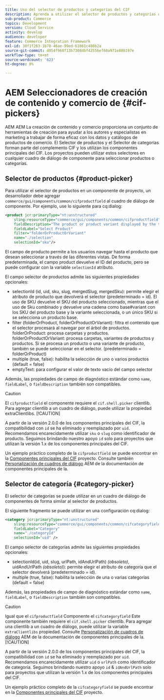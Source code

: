 ```yaml
---
title: Uso del selector de productos y categorías del CIF
description: Aprenda a utilizar el selector de productos y categorías del CIF en los componentes de comercio del cliente para ayudar a los autores y especialistas en marketing a trabajar de forma eficaz con los datos de catálogos y de productos de comercio.
sub-product: Commerce
topics: Development
version: Cloud Service
activity: develop
audience: developer
feature: Commerce Integration Framework
exl-id: 30f1f263-1b78-46ae-99ed-61861c488b2a
source-git-commit: d054f960f13b7308dbf42556ef60a971e880197e
workflow-type: tm+mt
source-wordcount: '623'
ht-degree: 0%

---
```


# AEM Seleccionadores de creación de contenido y comercio de {#cif-pickers}

AEM AEM La creación de contenido y comercio proporciona un conjunto de herramientas de creación para ayudar a los autores y especialistas en marketing a trabajar de forma eficaz con los datos y catálogos de productos de comercio. El Selector de productos y el Selector de categorías forman parte del complemento CIF y los utilizan los componentes principales del CIF. Los proyectos pueden utilizar estos selectores en cualquier cuadro de diálogo de componente para seleccionar productos o categorías.

## Selector de productos {#product-picker}

Para utilizar el selector de productos en un componente de proyecto, un desarrollador debe agregar `commerce/gui/components/common/cifproductfield` al cuadro de diálogo de componente. Por ejemplo, use lo siguiente para cq:dialog:

```xml
<product jcr:primaryType="nt:unstructured"
    sling:resourceType="commerce/gui/components/common/cifproductfield"
    fieldDescription="The product or product variant displayed by the teaser"
    fieldLabel="Select Product"
    filter="folderOrProductOrVariant"
    name="./selection"
    selectionId="sku"/>
```

El campo de producto permite a los usuarios navegar hasta el producto que desean seleccionar a través de las diferentes vistas. De forma predeterminada, el campo product devuelve el ID del producto, pero se puede configurar con la variable `selectionId` atributo.

El campo selector de productos admite las siguientes propiedades opcionales:

- selectionId (id, uid, sku, slug, mergedSlug, mergedSku): permite elegir el atributo de producto que devolverá el selector (predeterminado = id). El uso de SKU devuelve el SKU del producto seleccionado, mientras que el uso de Sku combinado y devuelve una cadena como base#variant con los SKU del producto base y la variante seleccionada, o un único SKU si se selecciona un producto base.
- filter (folderOrProduct, folderOrProductOrVariant): filtra el contenido que el selector procesará al navegar por el árbol de productos. folderOrProduct: procesa carpetas y productos. folderOrProductOrVariant: procesa carpetas, variantes de productos y productos. Si se procesa un producto o una variante de producto, también se puede seleccionar en el selector. (predeterminado = folderOrProduct)
- multiple (true, false): habilita la selección de uno o varios productos (default = false)
- emptyText: para configurar el valor de texto vacío del campo selector

Además, las propiedades de campo de diagnóstico estándar como `name`, `fieldLabel`, o `fieldDescription` también son compatibles.

>[!CAUTION]
>
>El `cifproductfield` el componente requiere el `cif.shell.picker` clientlib. Para agregar clientlib a un cuadro de diálogo, puede utilizar la propiedad extraClientlibs.
>[!CAUTION]
>
>A partir de la versión 2.0.0 de los componentes principales del CIF, la compatibilidad con `id` se ha eliminado y reemplazado por `uid`. Recomendamos encarecidamente utilizar `sku` o `slug` como identificador de producto. Seguimos brindando nuestro apoyo `id` solo para proyectos que utilizan la versión 1.x de los componentes principales del CIF.

Un ejemplo práctico completo de la `cifproductfield` se puede encontrar en la [Componentes principales del CIF](https://github.com/adobe/aem-core-cif-components/blob/master/ui.apps/src/main/content/jcr_root/apps/core/cif/components/commerce/productteaser/v1/productteaser/_cq_dialog/.content.xml) proyecto. Consulte también [Personalización de cuadros de diálogo](https://experienceleague.adobe.com/docs/experience-manager-core-components/using/developing/customizing.html?lang=en#customizing-dialogs) AEM de la documentación de componentes principales de la.

## Selector de categoría {#category-picker}

El selector de categorías se puede utilizar en un cuadro de diálogo de componentes de forma similar al selector de productos.

El siguiente fragmento se puede utilizar en una configuración cq:dialog:

```xml
<category jcr:primaryType="nt:unstructured" 
    sling:resourceType="commerce/gui/components/common/cifcategoryfield" 
    fieldLabel="Category" 
    name="./categoryId" 
    selectionId="uid" />
```

El campo selector de categorías admite las siguientes propiedades opcionales:

- selectionId(id, uid, slug, urlPath, idAndUrlPath) _(obsoleto)_, uidAndUrlPath _(obsoleto)_): permite elegir el atributo de categoría que el selector devolverá (predeterminado = id).
- multiple (true, false): habilita la selección de una o varias categorías (default = false)

Además, las propiedades de campo de diagnóstico estándar como `name`, `fieldLabel`, o `fieldDescription` también son compatibles.

>[!CAUTION]
>
>Igual que el `cifproductfield` Componente el `cifcategoryfield` Este componente también requiere el `cif.shell.picker` clientlib. Para agregar una clientlib a un cuadro de diálogo, puede utilizar la variable `extraClientlibs` propiedad. Consulte [Personalización de cuadros de diálogo](https://experienceleague.adobe.com/docs/experience-manager-core-components/using/developing/customizing.html?lang=en#customizing-dialogs) AEM de la documentación de componentes principales de la.
>[!CAUTION]
>
>A partir de la versión 2.0.0 de los componentes principales del CIF, la compatibilidad con `id` se ha eliminado y reemplazado por `uid`. Recomendamos encarecidamente utilizar `uid` o `urlPath` como identificador de categoría. Seguimos brindando nuestro apoyo `id` &amp; `idAndUrlPath` solo para proyectos que utilizan la versión 1.x de los componentes principales del CIF.

Un ejemplo práctico completo de la `cifcategoryfield` se puede encontrar en la [Componentes principales del CIF](https://github.com/adobe/aem-core-cif-components/blob/master/ui.apps/src/main/content/jcr_root/apps/core/cif/components/commerce/featuredcategorylist/v1/featuredcategorylist/_cq_dialog/.content.xml) proyecto.
